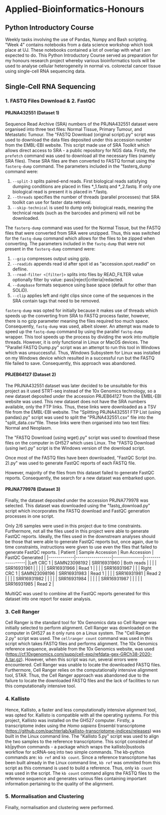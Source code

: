 # Applied-Bioinformatics-Honours

## Python Introductory Course
Weekly tasks involving the use of Pandas, Numpy and Bash scripting. "Week 4" contains notebooks from a data science workshop which took place at UJ. These notebooks contained a lot of overlap with what I am expected to do. This Python Introductory Course served as preparation for my honours research project whereby various bioinformatics tools will be used to analyse cellular heterogeneity in normal vs. colorectal cancer tissue using single-cell RNA sequencing data.

## Single-Cell RNA Sequencing

### 1. FASTQ Files Download & 2. FastQC
#### PRJNA432551 (Dataset 1)
Sequence Read Archive (SRA) numbers of the PRJNA432551 dataset were organised into three text files: Normal Tissue, Primary Tumour, and Metastatic Tumour.
The "FASTQ Download (original script).py" script was used to download the data files deposited under this accession number from the EMBL-EBI website. This script made use of SRA Toolkit which allows direct access to SRA - a public repository for NGS data. Firstly, the `prefetch` command was used to download all the necessary files (namely SRA files). These SRA files are then converted to FASTQ format using the `fasterq-dump` command.
The parameters included in the "fasterq_dump` command were:
1) `--split-3` splits paired-end reads. First biological reads satisfying dumping conditions are placed in files *_1.fastq and *_2.fastq. If only one biological read is present it is placed in *.fastq.
2) `--threads` specifies the number of threads (parallel processes) that SRA toolkit can use for faster data retrieval.
3) `--skip-technical` is used to dump only biological reads, meaning the technical reads (such as the barcodes and primers) will not be downloaded.

The `fasterq-dump` command was used for the Normal Tissue, but the FASTQ files that were converted from SRA were unzipped. Thus, this was switched for the `fastq-dump` command which allows for the files to be zipped when converting.
The parameters included in the `fastq-dump` that were not present in the `fasterq-dump` command were:
1) `--gzip` compresses output using gzip.
2) `--readids` appends read id after spot id as "accession.spot.readid" on defline.
3) `--read-filter <[filter]>` splits into files by READ_FILTER value optionally filter by value: pass|reject|criteria|redacted.
4) `--dumpbase` formats sequence using base space (default for other than SOLiD).
5) `--clip` applies left and right clips since come of the sequences in the SRA contain tags that need to be removed.

`fasterq-dump` was opted for initially because it makes use of threads which speeds up the converting from SRA to FASTQ process faster, however, there is no gzip parameter meaning the files required too much space. Consequently, `fastq-dump` was used, albeit slower. An attempt was made to speed up the `fastq-dump` command by using the parallel `fastq-dump` wrapper. This tool speeds up the process by dividing the work into multiple threads. However, it is only functional in Linux or MacOS devices. The "Parallel FASTQ Dump.py" script was an attempt to run this tool in Windows which was unsuccessful. Thus, Windows Subsystem for Linux was installed on my Windows device which resulted in a successful run but the FASTQ file failed to save. Consequently, this approach was abandoned.

#### PRJEB64127 (Dataset 2)
The PRJNA432551 dataset was later decided to be unsuitable for this project as it used STRT-seq instead of the 10x Genomics technology, so a new dataset deposited under the accession PRJEB64127 from the EMBL-EBI website was used. This new dataset does not have the SRA numbers available, only the FTP links. Thus, these links were downloaded as a TSV file from the EMBL-EBI website. The "Splitting PRJNA432551 FTP List (using pandas).py" script was used to split the "PRJNA432551.csv" file into the "split_data.csv"file. These links were then organised into two text files: Normal and Neoplasm.

The "FASTQ Download (using wget).py" script was used to download these files on the computer in GH527 which uses Linux. The "FASTQ Download (using iwr).py" script is the Windows version of the download script.

Once most of the FASTQ files have been downloaded, "FastQC Script (no. 2).py" was used to generate FastQC reports of each FASTQ file.

However, majority of the files from this dataset failed to generate FastQC reports. Consequently, the search for a new dataset was embarked upon. 

#### PRJNA779978 (Dataset 3)
Finally, the dataset deposited under the accession PRJNA779978 was selected. This dataset was downloaded using the "fastq_download.py" script which incorporates the FASTQ download and FastQC generation processes in one script.

Only 2/6 samples were used in this project due to time constraints. Furthermore, not all the files used in this project were able to generate FastQC reports. Ideally, the files used in the downstream analyses should be those that were able to generate FastQC reports but, once again, due to time constraints, instructions were given to use even the files that failed to generate FastQC reports.
| Patient     | Sample Accession | Run Accession | FastQC Generated |
|-------------|------------------|---------------|------------------|
|Left CRC 1   | SAMN23098192     | SRR16931960   | Both reads       |
|             |                  | SRR16931961   |                  |
|             |                  | SRR16931966   | Read 1           |
|             |                  | SRR16931967   |                  |
| Right CRC 1 | SAMN23098196     | SRR16931983   | Read 1           |
|             |                  | SRR16931981   | Read 2           |
|             |                  | SRR16931982   |                  |
|             |                  | SRR16931984   |                  |
|             |                  | SRR16931987   |                  |
|             |                  | SRR16931985   | Read 2           |

MultiQC was used to combine all the FastQC reports generated for this dataset into one report for easier analysis.

### 3. Cell Ranger
Cell Ranger is the standard tool for 10x Genomics data so Cell Ranger was initially selected to perform alignment. Cell Ranger was downloaded on the computer in GH527 as it only runs on a Linux system. The "Cell Ranger 2.py" script was used. The `cellranger count` command was used in this script which takes FASTQ files and performs alignment. The 10x Genomics reference sequence, available from the 10x Genomics website, was used (https://cf.10xgenomics.com/supp/cell-exp/refdata-gex-GRCh38-2020-A.tar.gz). However, when this script was run, several errors were encountered. Cell Ranger was unable to locate the downloaded FASTQ files. Furthermore, Cell Ranger relies on the computationally intensive alignment tool, STAR. Thus, the Cell Ranger approach was abandoned due to the failure to locate the downloaded FASTQ files and the lack of facilities to run this computationally intensive tool.

### 4. Kallisto
Hence, Kallisto, a faster and less computationally intensive alignment tool, was opted for. Kallisto is compatible with all the operating systems. For this project, Kallisto was installed on the GH527 computer. Firstly, a transcriptome index using the _Homo sapiens_ Ensembl transcriptome (https://github.com/pachterlab/kallisto-transcriptome-indices/releases) was built in the Linux command line. The "Kallisto 5.py" script was used to align the two samples to the reference transcriptome. This script consisted of kb|python commands - a package which wraps the kallisto|bustools workflow for scRNA-seq into two simple commands. The kb-python commands are: `kb ref` and `kb count`. Since a reference transcriptome has been built already in the Linux command line, `kb ref` was ommited from this script as this command is used to build a reference. Thus, only `kb count` was used in the script. The `kb count` command aligns the FASTQ files to the reference sequence and generates various files containing important information pertaining to the quality of the alignment.

### 5. Mormalisation and Clustering
Finally, normalisation and clustering were performed. 
